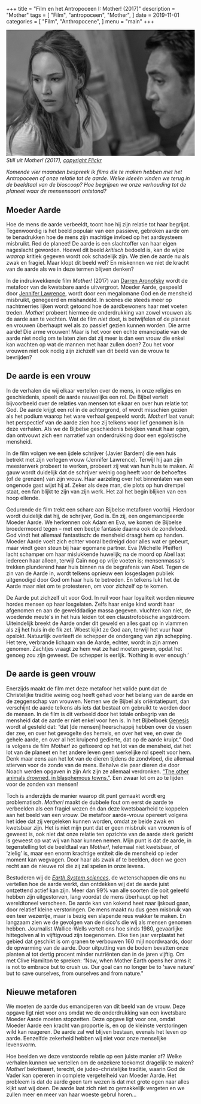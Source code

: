 +++
title = "Film en het Antropoceen I: Mother! (2017)"
description = "Mother"
tags = [
    "Film",
    "antropoceen",
    "Mother",
]
date = 2019-11-01
categories = [
    "Film",
    "Anthropocene",
]
menu = "main"
+++

![](https://github.com/Boreque/deklos/blob/master/static/images/mother.png?raw=true "Mother")
*Still uit Mother! (2017), [copyright Flickr](https://www.flickr.com/photos/jenlawfilms/36061626864)* 

*Komende vier maanden bespreek ik films die te maken hebben met het Antropoceen of onze relatie tot de aarde. Welke ideeën vinden we terug in de beeldtaal van de bioscoop? Hoe begrijpen we onze verhouding tot de planeet waar de mensensoort ontstond?* <!--more--> 

## Moeder Aarde

Hoe de mens de aarde verbeeldt, toont hoe hij zijn relatie tot haar begrijpt. Tegenwoordig is het beeld populair van een passieve, gebroken aarde om te benadrukken hoe de mens zijn machtige invloed op het aardsysteem misbruikt. Red de planeet! De aarde is een slachtoffer van haar eigen nageslacht geworden. Hoewel dit beeld *kritisch* bedoeld is, kan de wijze *waarop* kritiek gegeven wordt ook schadelijk zijn. We zien de aarde nu als zwak en fragiel. Maar klopt dit beeld wel? En miskennen we niet de kracht van de aarde als we in deze termen blijven denken?  

In de indrukwekkende film *Mother!* (2017) van [Darren Aronofsky](https://www.imdb.com/name/nm0004716/) wordt de metafoor van de kwetsbare aarde uitvergroot. Moeder Aarde, gespeeld door [Jennifer Lawrence](https://www.imdb.com/name/nm2225369/?ref_=nv_sr_1?ref_=nv_sr_1), wordt door een megalomane God en de mensheid misbruikt, genegeerd en mishandeld. In scènes die steeds meer op nachtmerries lijken wordt getoond hoe de aardbewoners haar met voeten treden. *Mother!* probeert hiermee de onderdrukking van zowel vrouwen als de aarde aan te vechten. Wat de film *niet* doet, is betwijfelen of de planeet en vrouwen überhaupt wel als zo passief gezien kunnen worden. Die arme aarde! Die arme vrouwen! Maar is het voor een echte emancipatie van de aarde niet nodig om te laten zien dat zij meer is dan een vrouw die enkel kan wachten op wat de mannen met haar zullen doen? Zou het voor vrouwen niet ook nodig zijn zichzelf van dit beeld van de vrouw te bevrijden?

## De aarde is een vrouw

In de verhalen die wij elkaar vertellen over de mens, in onze religies en geschiedenis, speelt de aarde nauwelijks een rol. De Bijbel vertelt bijvoorbeeld over de relaties van mensen tot elkaar en over hun relatie tot God. De aarde krijgt een rol in de achtergrond, of wordt misschien gezien als het podium waarop het ware verhaal gespeeld wordt. *Mother!* laat vanuit het perspectief van de aarde zien hoe zij telkens voor lief genomen is in deze verhalen. Als we de Bijbelse geschiedenis bekijken vanuit haar ogen, dan ontvouwt zich een narratief van onderdrukking door een egoïstische mensheid.

In de film volgen we een ijdele schrijver (Javier Bardem) die een huis betrekt met zijn verlegen vrouw (Jennifer Lawrence). Terwijl hij aan zijn meesterwerk probeert te werken, probeert zij wat van hun huis te maken. Al gauw wordt duidelijk dat de schrijver weinig oog heeft voor de behoeftes (of de grenzen) van zijn vrouw. Haar aarzeling over het binnenlaten van een ongenode gast wijst hij af. Zeker als deze man, die plots op hun drempel staat, een fan blijkt te zijn van zijn werk. Het zal het begin blijken van een hoop ellende.

Gedurende de film trekt een schare aan Bijbelse metaforen voorbij. Hierdoor wordt duidelijk dat hij, de schrijver, God is. En zij, een ongemancipeerde Moeder Aarde. We herkennen ook Adam en Eva, we komen de Bijbelse broedermoord tegen – met een beetje fantasie daarna ook de zondvloed. God vindt het allemaal fantastisch: de mensheid draagt hem op handen. Moeder Aarde voelt zich echter vooral bedreigd door alles wat er gebeurt, maar vindt geen steun bij haar egomane partner. Eva (Michelle Pfeiffer) lacht schamper om haar mislukkende huwelijk; na de moord op Abel laat iedereen haar alleen, terwijl Caïn nog op vrije voeten is; mensenmassa's trekken plunderend haar huis binnen na de begrafenis van Abel. Tegen de zin van de Aarde in, wordt telkens opnieuw een losgeslagen publiek uitgenodigd door God om haar huis te betreden. En telkens lukt het de Aarde maar niet om te protesteren, om voor zichzelf op te komen. 

De Aarde put zichzelf uit voor God. In ruil voor haar loyaliteit worden nieuwe hordes mensen op haar losgelaten. Zelfs haar enige kind wordt haar afgenomen en aan de gewelddadige massa gegeven. vluchten kan niet, de woedende meute's in het huis leiden tot een claustrofobische angstdroom. Uiteindelijk breekt de Aarde onder dit geweld en alles gaat op in vlammen als zij het huis in de fik zet. Woest kijkt ze God aan, terwijl het vuur haar opslokt. Natuurlijk overleeft de schepper de ondergang van zijn schepping. Het tere, verbrande lichaam van de Aarde, echter, wordt in zijn armen genomen. Zachtjes vraagt ze hem wat ze had moeten geven, opdat het genoeg zou zijn geweest. De schepper is eerlijk. ‘Nothing is ever enough.’

## De aarde is geen vrouw

Enerzijds maakt de film met deze metafoor het valide punt dat de Christelijke traditie weinig oog heeft gehad voor het belang van de aarde en de zeggenschap van vrouwen. Nemen we de Bijbel als oriëntatiepunt, dan verschijnt de aarde telkens als iets dat bestaat om gebruikt te worden door de mensen. In de film is dit verbeeld door het totale onbegrip van de mensheid dat de aarde er niet enkel voor hen is. In het Bijbelboek [Genesis](http://www.online-bijbel.nl/bijbelboek/Genesis/1/)  wordt al gesteld dat: “dat [de mensen] heerschappij hebben over de vissen der zee, en over het gevogelte des hemels, en over het vee, en over de gehele aarde, en over al het kruipend gedierte, dat op de aarde kruipt.” God is volgens de film *Mother!* zo gefixeerd op het lot van de mensheid, dat het lot van de planeet en het andere leven geen werkelijke rol speelt voor hem. Denk maar eens aan het lot van de dieren tijdens de zondvloed, die allemaal stierven voor de zonde van de mens. Behalve die paar dieren die door Noach werden opgaven in zijn Ark zijn ze allemaal verdronken. [“The other animals drowned, in blasphemous towns.”](https://www.youtube.com/watch?v=SqhysYaktfM). Een zwaar lot om zo te lijden voor de zonden van mensen!

Toch is anderzijds de manier waarop dit punt gemaakt wordt erg problematisch. *Mother!* maakt de dubbele fout om eerst de aarde te verbeelden als een fragiel wezen én dan deze kwetsbaarheid te koppelen aan het beeld van een vrouw. De metafoor aarde-vrouw opereert volgens het idee dat zij vergeleken kunnen worden, omdat ze beide zwak en kwetsbaar zijn. Het is niet mijn punt dat er geen misbruik van vrouwen is of geweest is, ook niet dat onze relatie ten opzichte van de aarde sterk gericht is geweest op wat wij van haar kunnen nemen. Mijn punt is dat de aarde, in tegenstelling tot de beeldtaal van *Mother!*, helemaal niet kwetsbaar, of ‘zielig’ is, maar een enorm krachtige entiteit die de mensheid op ieder moment kan wegvagen. Door haar als zwak af te beelden, doen we geen recht aan de nieuwe rol die zij zal spelen in onze levens.

Bestuderen wij de [*Earth System sciences*](www.futureearth.org), de wetenschappen die ons nu vertellen hoe de aarde werkt, dan ontdekken wij dat de aarde juist ontzettend actief kan zijn. Meer dan 99% van alle soorten die ooit geleefd hebben zijn uitgestorven, lang voordat de mens überhaupt op het wereldtoneel verscheen. De aarde kan van kokend heet naar ijskoud gaan, door relatief kleine verstoringen. De mens maakt nu dus geen misbruik van een teer wezentje, maar is bezig een slapende reus wakker te maken. En langzaam zien we de gevolgen van de risico's die wij als mensen genomen hebben. Journalist Wallice-Wells vertelt ons hoe sinds 1980, gevaarlijke hittegolven al in vijftigvoud zijn toegenomen. Elke tien jaar verplaatst het gebied dat geschikt is om granen te verbouwen 160 mijl noordwaards, door de opwarming van de aarde. Door uitputting van de bodem bevatten onze planten al tot dertig procent minder nutriënten dan in de jaren vijftig. Om met Clive Hamilton te spreken: “Now, when Mother Earth opens her arms it is not to embrace but to crush us. Our goal can no longer be to 'save nature' but to save ourselves, from ourselves and from nature."

## Nieuwe metaforen

We moeten de aarde dus emanciperen van dit beeld van de vrouw. Deze opgave ligt niet voor ons omdat we de onderdrukking van een kwetsbare Moeder Aarde moeten stopzetten. Deze opgave ligt voor ons, omdat Moeder Aarde een kracht van proportie is, en op de kleinste verstoringen wild kan reageren. De aarde zal wel blijven bestaan, evenals het leven op aarde. Eenzelfde zekerheid hebben wij niet voor onze menselijke levensvorm. 

Hoe beelden we deze verstoorde relatie op een juiste manier af? Welke verhalen kunnen we vertellen om de onzekere toekomst dragelijk te maken? *Mother!* bekritseert, terecht, de judeo-christelijke traditie, waarin God de Vader kan opereren in complete vergetelheid van Moeder Aarde. Het probleem is dat de aarde geen tam wezen is dat met grote ogen naar alles kijkt wat wij doen. De aarde laat zich niet zo gemakkelijk vergeten en we zullen meer en meer van haar woeste gebrul horen...



